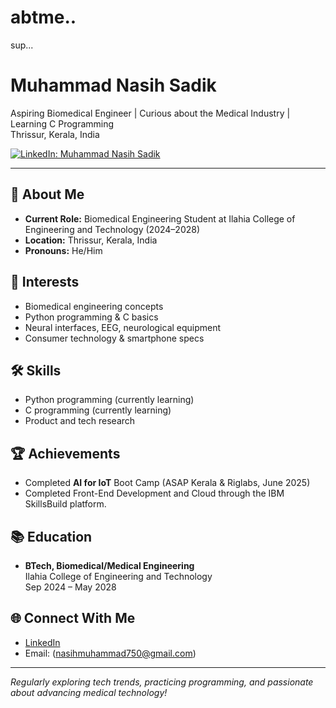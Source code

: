 # abtme..
sup...
# Muhammad Nasih Sadik

Aspiring Biomedical Engineer | Curious about the Medical Industry | Learning C Programming  
Thrissur, Kerala, India

[![LinkedIn: Muhammad Nasih Sadik](https://img.shields.io/badge/-LinkedIn-blue?style=flat-square&logo=Linkedin&logoColor=white&link=https://www.linkedin.com/in/mohdnasihh/)](https://www.linkedin.com/in/mohdnasihh/)

---

## 👋 About Me

- **Current Role:** Biomedical Engineering Student at Ilahia College of Engineering and Technology (2024–2028)
- **Location:** Thrissur, Kerala, India
- **Pronouns:** He/Him

## 🎯 Interests

- Biomedical engineering concepts
- Python programming & C basics
- Neural interfaces, EEG, neurological equipment
- Consumer technology & smartphone specs

## 🛠️ Skills

- Python programming (currently learning)
- C programming (currently learning)
- Product and tech research

## 🏆 Achievements

- Completed **AI for IoT** Boot Camp (ASAP Kerala & Riglabs, June 2025)
- Completed Front-End Development and Cloud through the IBM SkillsBuild platform. 

## 📚 Education

- **BTech, Biomedical/Medical Engineering**  
  Ilahia College of Engineering and Technology  
  Sep 2024 – May 2028

## 🌐 Connect With Me

- [LinkedIn](https://www.linkedin.com/in/mohdnasihh/)
- Email: (nasihmuhammad750@gmail.com)

---

_Regularly exploring tech trends, practicing programming, and passionate about advancing medical technology!_
